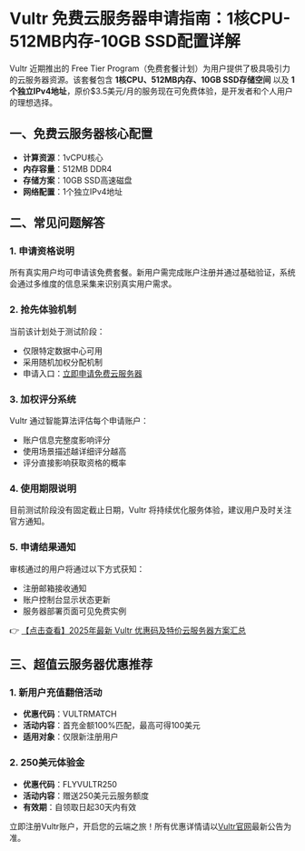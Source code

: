 # Vultr 免费云服务器申请指南：1核CPU-512MB内存-10GB SSD配置详解

Vultr 近期推出的 Free Tier Program（免费套餐计划）为用户提供了极具吸引力的云服务器资源。该套餐包含 **1核CPU、512MB内存、10GB SSD存储空间** 以及 **1个独立IPv4地址**，原价$3.5美元/月的服务现在可免费体验，是开发者和个人用户的理想选择。

## 一、免费云服务器核心配置

- **计算资源**：1vCPU核心
- **内存容量**：512MB DDR4
- **存储方案**：10GB SSD高速磁盘
- **网络配置**：1个独立IPv4地址

## 二、常见问题解答

### 1. 申请资格说明
所有真实用户均可申请该免费套餐。新用户需完成账户注册并通过基础验证，系统会通过多维度的信息采集来识别真实用户需求。

### 2. 抢先体验机制
当前该计划处于测试阶段：
- 仅限特定数据中心可用
- 采用随机加权分配机制
- 申请入口：[立即申请免费云服务器](https://bit.ly/VuLtr)

### 3. 加权评分系统
Vultr 通过智能算法评估每个申请账户：
- 账户信息完整度影响评分
- 使用场景描述越详细评分越高
- 评分直接影响获取资格的概率

### 4. 使用期限说明
目前测试阶段没有固定截止日期，Vultr 将持续优化服务体验，建议用户及时关注官方通知。

### 5. 申请结果通知
审核通过的用户将通过以下方式获知：
- 注册邮箱接收通知
- 账户控制台显示状态更新
- 服务器部署页面可见免费实例

👉 [【点击查看】2025年最新 Vultr 优惠码及特价云服务器方案汇总](https://bit.ly/VuLtr)

## 三、超值云服务器优惠推荐

### 1. 新用户充值翻倍活动
- **优惠代码**：VULTRMATCH
- **活动内容**：首充金额100%匹配，最高可得100美元
- **适用对象**：仅限新注册用户

### 2. 250美元体验金
- **优惠代码**：FLYVULTR250
- **活动内容**：赠送250美元云服务额度
- **有效期**：自领取日起30天内有效

立即注册Vultr账户，开启您的云端之旅！所有优惠详情请以[Vultr官网](https://bit.ly/VuLtr)最新公告为准。